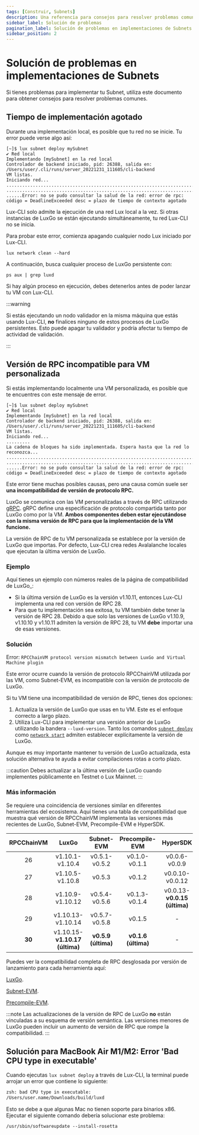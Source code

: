 ```yaml
---
tags: [Construir, Subnets]
description: Una referencia para consejos para resolver problemas comunes al implementar Subnets en Lux.
sidebar_label: Solución de problemas
pagination_label: Solución de problemas en implementaciones de Subnets
sidebar_position: 2
---
```


# Solución de problemas en implementaciones de Subnets

Si tienes problemas para implementar tu Subnet, utiliza este documento para obtener consejos para resolver problemas comunes.

## Tiempo de implementación agotado

Durante una implementación local, es posible que tu red no se inicie. Tu error puede verse algo así:

```text
[~]$ lux subnet deploy mySubnet
✔ Red local
Implementando [mySubnet] en la red local
Controlador de backend iniciado, pid: 26388, salida en: /Users/user/.cli/runs/server_20221231_111605/cli-backend
VM listas.
Iniciando red...
..................................................................................
..................................................................................
......Error: no se pudo consultar la salud de la red: error de rpc: código = DeadlineExceeded desc = plazo de tiempo de contexto agotado
```

Lux-CLI solo admite la ejecución de una red Lux local a la vez. Si otras instancias de
LuxGo se están ejecutando simultáneamente, tu red Lux-CLI no se inicia.

Para probar este error, comienza apagando cualquier nodo Lux iniciado por Lux-CLI.

```shell
lux network clean --hard
```

A continuación, busca cualquier proceso de LuxGo persistente con:

```shell
ps aux | grep luxd
```

Si hay algún proceso en ejecución, debes detenerlos antes de poder lanzar tu VM con Lux-CLI.

:::warning

Si estás ejecutando un nodo validador en la misma máquina que estás usando Lux-CLI, **no** finalices ninguno
de estos procesos de LuxGo persistentes. Esto puede apagar tu validador y podría afectar
tu tiempo de actividad de validación.

:::

## Versión de RPC incompatible para VM personalizada

Si estás implementando localmente una VM personalizada, es posible que te encuentres con este mensaje de error.

```text
[~]$ lux subnet deploy mySubnet
✔ Red local
Implementando [mySubnet] en la red local
Controlador de backend iniciado, pid: 26388, salida en: /Users/user/.cli/runs/server_20221231_111605/cli-backend
VM listas.
Iniciando red...
.........
La cadena de bloques ha sido implementada. Espera hasta que la red lo reconozca...
..................................................................................
..................................................................................
......Error: no se pudo consultar la salud de la red: error de rpc: código = DeadlineExceeded desc = plazo de tiempo de contexto agotado
```

Este error tiene muchas posibles causas, pero una causa común suele ser **una
incompatibilidad de versión de protocolo RPC.**

LuxGo se comunica con las VM personalizadas a través de RPC utilizando [gRPC](https://grpc.io/). gRPC define una
especificación de protocolo compartida tanto por LuxGo como por la VM. **Ambos componentes deben estar ejecutándose
con la misma versión de RPC para que la implementación de la VM funcione.**

La versión de RPC de tu VM personalizada se establece por la versión de LuxGo que importas. Por defecto,
Lux-CLI crea redes Avalalanche locales que ejecutan la última versión de LuxGo.

### Ejemplo

Aquí tienes un ejemplo con números reales de la página de compatibilidad de LuxGo\_:

- Si la última versión de LuxGo es la versión v1.10.11, entonces Lux-CLI implementa una red con
  versión de RPC 28.
- Para que tu implementación sea exitosa, tu VM también debe tener la versión de RPC 28. Debido a que solo
  las versiones de LuxGo v1.10.9, v1.10.10 y v1.10.11 admiten la versión de RPC 28,
  tu VM **debe** importar una de esas versiones.

### Solución

Error: `RPCChainVM protocol version mismatch between LuxGo and Virtual Machine plugin`

Este error ocurre cuando la versión de protocolo RPCChainVM utilizada por las VM, como Subnet-EVM,
es incompatible con la versión de protocolo de LuxGo.

Si tu VM tiene una incompatibilidad de versión de RPC, tienes dos opciones:

1. Actualiza la versión de LuxGo que usas en tu VM. Este es el enfoque correcto a largo plazo.
2. Utiliza Lux-CLI para implementar una versión anterior de LuxGo utilizando la bandera
   `--luxd-version`. Tanto los comandos [`subnet deploy`](/tooling/cli.md#subnet-deploy)
   como [`network start`](/tooling/cli.md#network-start) admiten
   establecer explícitamente la versión de LuxGo.

Aunque es muy importante mantener tu versión de LuxGo actualizada,
esta solución alternativa te ayuda a evitar compilaciones rotas a corto plazo.

:::caution
Debes actualizar a la última versión de LuxGo cuando implementes públicamente en
Testnet o Lux Mainnet.
:::

### Más información

Se requiere una coincidencia de versiones similar en diferentes herramientas del ecosistema. Aquí tienes una tabla de compatibilidad
que muestra qué versión de RPCChainVM implementa las versiones más recientes de
LuxGo, Subnet-EVM, Precompile-EVM e HyperSDK.

| RPCChainVM | LuxGo              | Subnet-EVM          | Precompile-EVM      | HyperSDK |
| :--------: | :-------:                | :-------:           | :-------:           | :-------: |
| 26         | v1.10.1-v1.10.4          | v0.5.1-v0.5.2       | v0.1.0-v0.1.1       | v0.0.6-v0.0.9 |
| 27         | v1.10.5-v1.10.8          | v0.5.3              | v0.1.2              | v0.0.10-v0.0.12 |
| 28         | v1.10.9-v1.10.12         | v0.5.4-v0.5.6       | v0.1.3-v0.1.4       | v0.0.13-**v0.0.15 (última)** |
| 29         | v1.10.13-v1.10.14        | v0.5.7-v0.5.8       | v0.1.5              | -          |
| **30**     | v1.10.15-**v1.10.17 (última)**    | **v0.5.9 (última)** | **v0.1.6 (última)** | -          |

Puedes ver la compatibilidad completa de RPC desglosada por versión de lanzamiento para cada herramienta aquí:

[LuxGo](https://github.com/luxdefi/luxd/blob/master/version/compatibility.json).

[Subnet-EVM](https://github.com/luxdefi/subnet-evm/blob/master/compatibility.json).

[Precompile-EVM](https://github.com/luxdefi/precompile-evm/blob/main/compatibility.json).

:::note
Las actualizaciones de la versión de RPC de LuxGo **no** están vinculadas a su esquema de versión semántica. Las versiones menores de LuxGo
pueden incluir un aumento de versión de RPC que rompe la compatibilidad.
:::

## Solución para MacBook Air M1/M2: Error 'Bad CPU type in executable'

Cuando ejecutas `lux subnet deploy` a través de Lux-CLI, la terminal puede arrojar un error que
contiene lo siguiente:

```zsh
zsh: bad CPU type in executable:
/Users/user.name/Downloads/build/luxd
```

Esto se debe a que algunas Mac no tienen soporte para binarios x86. Ejecutar el siguiente comando debería solucionar
este problema:

`/usr/sbin/softwareupdate --install-rosetta`
